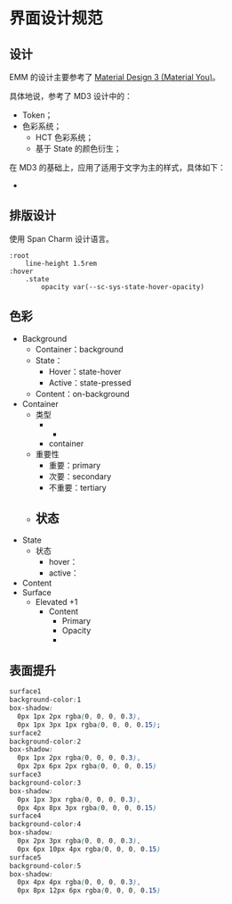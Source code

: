 # 界面设计规范

## 设计

EMM 的设计主要参考了 [Material Design 3 (Material You)](https://m3.material.io/)。

具体地说，参考了 MD3 设计中的：

- Token；
- 色彩系统；
  - HCT 色彩系统；
  - 基于 State 的颜色衍生；

在 MD3 的基础上，应用了适用于文字为主的样式，具体如下：

-

## 排版设计

使用 Span Charm 设计语言。

```stylus
:root
    line-height 1.5rem
:hover
    .state
        opacity var(--sc-sys-state-hover-opacity)
```

## 色彩

- Background
  - Container：background
  - State：
    - Hover：state-hover
    - Active：state-pressed
  - Content：on-background
- Container
  - 类型
    - -
    - container
  - 重要性
    - 重要：primary
    - 次要：secondary
    - 不重要：tertiary
  - ## 状态
- State
  - 状态
    - hover：
    - active：
- Content
- Surface
  - Elevated +1
    - Content
      - Primary
      - Opacity
      -

## 表面提升

```css
surface1
background-color:1
box-shadow:
  0px 1px 2px rgba(0, 0, 0, 0.3),
  0px 1px 3px 1px rgba(0, 0, 0, 0.15);
surface2
background-color:2
box-shadow:
  0px 1px 2px rgba(0, 0, 0, 0.3),
  0px 2px 6px 2px rgba(0, 0, 0, 0.15)
surface3
background-color:3
box-shadow:
  0px 1px 3px rgba(0, 0, 0, 0.3),
  0px 4px 8px 3px rgba(0, 0, 0, 0.15)
surface4
background-color:4
box-shadow:
  0px 2px 3px rgba(0, 0, 0, 0.3),
  0px 6px 10px 4px rgba(0, 0, 0, 0.15)
surface5
background-color:5
box-shadow:
  0px 4px 4px rgba(0, 0, 0, 0.3),
  0px 8px 12px 6px rgba(0, 0, 0, 0.15)

```
